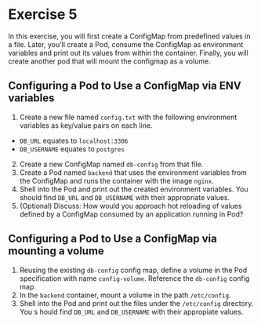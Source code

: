 # Exercise 5

In this exercise, you will first create a ConfigMap from predefined values in a file. Later, you'll create a Pod, consume the ConfigMap as environment variables and print out its values from within the container. Finally, you will create another pod that will mount the configmap as a volume.

## Configuring a Pod to Use a ConfigMap via ENV variables

1. Create a new file named `config.txt` with the following environment variables as key/value pairs on each line.

- `DB_URL` equates to `localhost:3306`
- `DB_USERNAME` equates to `postgres`

2. Create a new ConfigMap named `db-config` from that file.
3. Create a Pod named `backend` that uses the environment variables from the ConfigMap and runs the container with the image `nginx`.
4. Shell into the Pod and print out the created environment variables. You should find `DB_URL` and `DB_USERNAME` with their appropriate values.
5. (Optional) Discuss: How would you approach hot reloading of values defined by a ConfigMap consumed by an application running in Pod?

## Configuring a Pod to Use a ConfigMap via mounting a volume

1. Reusing the existing `db-config` config map, define a volume in the Pod specification with name `config-volume`. Reference the `db-config` config map. 
2. In the `backend` container, mount a volume in the path `/etc/config`.
3. Shell into the Pod and print out the files under the `/etc/config` directory. You s hould find `DB_URL` and `DB_USERNAME` with their appropiate values.
